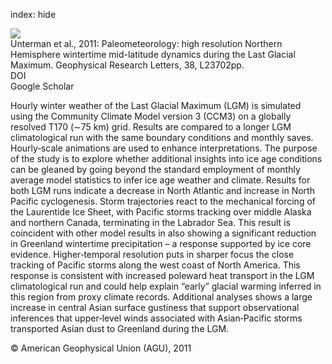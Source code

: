 index: hide

<div class="Citation">
    <div class="Citation-thumb CitationThumb-linked"  data-href="https://doi.org/10.1029/2011gl049599">
      <img src="https://static.claimspace.cloud/climate-study-static/refs/thumbs/5/Unterman_et_al_2011-thumb.png" />
    </div>

  <div class="Citation-body">
    <div class="Citation-text">Unterman et al., 2011: Paleometeorology: high resolution Northern Hemisphere wintertime mid-latitude dynamics during the Last Glacial Maximum. <span class="Article-journal">Geophysical Research Letters, </span><span class="Article-volume">38, </span>L23702pp.</div>
    <div class="Citation-links">
      <div class="CitationLink" data-href="https://doi.org/10.1029/2011gl049599">
        <div class="CitationLink-icon CitationLink-Doi"></div>
        <div class="CitationLink-text">DOI</div>
      </div>
      <div class="CitationLink" data-href="https://scholar.google.com/scholar?q=10.1029/2011gl049599">
        <div class="CitationLink-icon CitationLink-Scholar"></div>
        <div class="CitationLink-text">Google Scholar</div>
      </div>
    </div>
  </div>
</div>

Hourly winter weather of the Last Glacial Maximum (LGM) is simulated using the Community Climate Model version 3 (CCM3) on a globally resolved T170 (∼75 km) grid. Results are compared to a longer LGM climatological run with the same boundary conditions and monthly saves. Hourly‐scale animations are used to enhance interpretations. The purpose of the study is to explore whether additional insights into ice age conditions can be gleaned by going beyond the standard employment of monthly average model statistics to infer ice age weather and climate. Results for both LGM runs indicate a decrease in North Atlantic and increase in North Pacific cyclogenesis. Storm trajectories react to the mechanical forcing of the Laurentide Ice Sheet, with Pacific storms tracking over middle Alaska and northern Canada, terminating in the Labrador Sea. This result is coincident with other model results in also showing a significant reduction in Greenland wintertime precipitation – a response supported by ice core evidence. Higher‐temporal resolution puts in sharper focus the close tracking of Pacific storms along the west coast of North America. This response is consistent with increased poleward heat transport in the LGM climatological run and could help explain “early” glacial warming inferred in this region from proxy climate records. Additional analyses shows a large increase in central Asian surface gustiness that support observational inferences that upper‐level winds associated with Asian‐Pacific storms transported Asian dust to Greenland during the LGM.

<div class="Citation-copy">
&copy; American Geophysical Union (AGU), 2011
</div>
